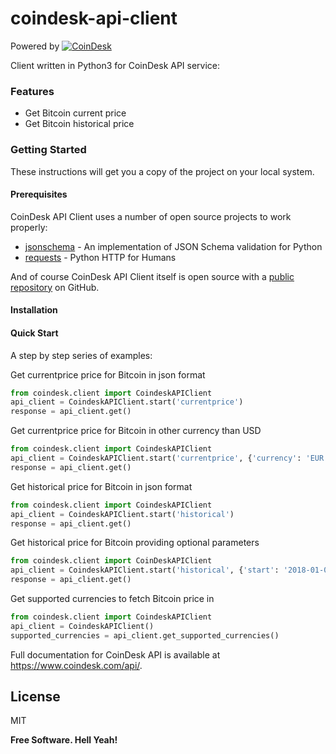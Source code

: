# coindesk-api-client

Powered by [![CoinDesk]()](https://www.coindesk.com/api/)

Client written in Python3 for CoinDesk API service:

### Features

  - Get Bitcoin current price
  - Get Bitcoin historical price

### Getting Started

These instructions will get you a copy of the project on your local system.

#### Prerequisites

CoinDesk API Client uses a number of open source projects to work properly:

* [jsonschema] - An implementation of JSON Schema validation for Python
* [requests] - Python HTTP for Humans

And of course CoinDesk API Client itself is open source with a [public repository][coindesk-api-client] on GitHub.

#### Installation

#### Quick Start

A step by step series of examples:

Get currentprice price for Bitcoin in json format
```python
from coindesk.client import CoindeskAPIClient
api_client = CoindeskAPIClient.start('currentprice')
response = api_client.get()
```

Get currentprice price for Bitcoin in other currency than USD
```python
from coindesk.client import CoindeskAPIClient
api_client = CoindeskAPIClient.start('currentprice', {'currency': 'EUR'})
response = api_client.get()
```

Get historical price for Bitcoin in json format
```python
from coindesk.client import CoindeskAPIClient
api_client = CoindeskAPIClient.start('historical')
response = api_client.get()
```

Get historical price for Bitcoin providing optional parameters
```python
from coindesk.client import CoinDeskAPIClient
api_client = CoindeskAPIClient.start('historical', {'start': '2018-01-01', 'end': '2018-03-25'})
response = api_client.get()
```

Get supported currencies to fetch Bitcoin price in
```python
from coindesk.client import CoindeskAPIClient
api_client = CoindeskAPIClient()
supported_currencies = api_client.get_supported_currencies()
```

Full documentation for CoinDesk API is available at https://www.coindesk.com/api/.

License
----

MIT


**Free Software. Hell Yeah!**

[//]: # (These are reference links used in the body of this note and get stripped out when the markdown processor does its job. There is no need to format nicely because it shouldn't be seen.)

   [coindesk-api-client]: <https://github.com/sdediego/coindesk-api-client>
   [jsonschema]: <https://github.com/Julian/jsonschema>
   [requests]: <https://github.com/requests/requests>
